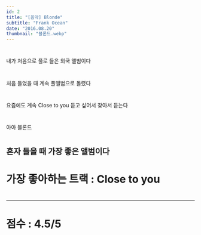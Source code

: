 ```yaml
---
id: 2
title: "[음악] Blonde"
subtitle: "Frank Ocean"
date: "2016.08.20"
thumbnail: "블론드.webp"
---
```

#
내가 처음으로 풀로 들은 외국 앨범이다
#
처음 들었을 때 계속 풀앨범으로 돌렸다
#
요즘에도 계속 Close to you 듣고 싶어서 찾아서 듣는다
#
아아 블론드
#
혼자 들을 때 가장 좋은 앨범이다
---
#
# 가장 좋아하는 트랙 : Close to you
#
---
#
# 점수 : 4.5/5
#
